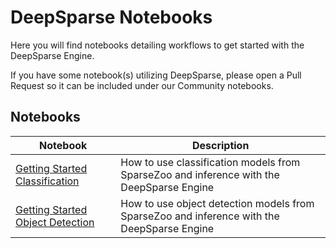 <!--
Copyright (c) 2021 - present / Neuralmagic, Inc. All Rights Reserved.

Licensed under the Apache License, Version 2.0 (the "License");
you may not use this file except in compliance with the License.
You may obtain a copy of the License at

   http://www.apache.org/licenses/LICENSE-2.0

Unless required by applicable law or agreed to in writing,
software distributed under the License is distributed on an "AS IS" BASIS,
WITHOUT WARRANTIES OR CONDITIONS OF ANY KIND, either express or implied.
See the License for the specific language governing permissions and
limitations under the License.
-->

# DeepSparse Notebooks

Here you will find notebooks detailing workflows to get started with the DeepSparse Engine.

If you have some notebook(s) utilizing DeepSparse, please open a Pull Request so it can be included under our Community notebooks.

## Notebooks

| Notebook     |      Description      |
|----------|-------------|
| [Getting Started Classification](https://github.com/neuralmagic/deepsparse/tree/main/notebooks/classification.ipynb)  | How to use classification models from SparseZoo and inference with the DeepSparse Engine  |
| [Getting Started Object Detection](https://github.com/neuralmagic/deepsparse/tree/main/notebooks/detection.ipynb)  | How to use object detection models from SparseZoo and inference with the DeepSparse Engine  |

